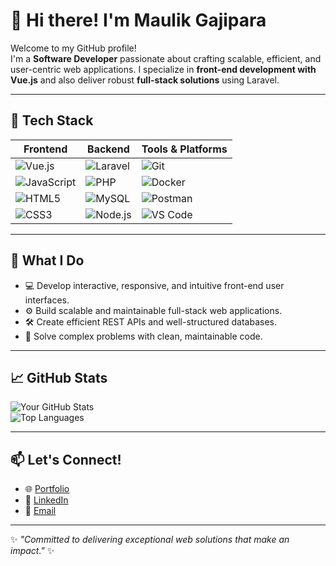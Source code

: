 # 👋 Hi there! I'm Maulik Gajipara

Welcome to my GitHub profile!  
I'm a **Software Developer** passionate about crafting scalable, efficient, and user-centric web applications. I specialize in **front-end development with Vue.js** and also deliver robust **full-stack solutions** using Laravel.

---

## 🚀 Tech Stack

| **Frontend**      | **Backend**         | **Tools & Platforms**   |
|--------------------|---------------------|--------------------------|
| ![Vue.js](https://img.shields.io/badge/-Vue.js-4FC08D?style=for-the-badge&logo=vue.js&logoColor=white) | ![Laravel](https://img.shields.io/badge/-Laravel-F55247?style=for-the-badge&logo=laravel&logoColor=white) | ![Git](https://img.shields.io/badge/-Git-F05033?style=for-the-badge&logo=git&logoColor=white) |
| ![JavaScript](https://img.shields.io/badge/-JavaScript-F7DF1E?style=for-the-badge&logo=javascript&logoColor=black) | ![PHP](https://img.shields.io/badge/-PHP-777BB4?style=for-the-badge&logo=php&logoColor=white) | ![Docker](https://img.shields.io/badge/-Docker-2496ED?style=for-the-badge&logo=docker&logoColor=white) |
| ![HTML5](https://img.shields.io/badge/-HTML5-E34F26?style=for-the-badge&logo=html5&logoColor=white) | ![MySQL](https://img.shields.io/badge/-MySQL-4479A1?style=for-the-badge&logo=mysql&logoColor=white) | ![Postman](https://img.shields.io/badge/-Postman-FF6C37?style=for-the-badge&logo=postman&logoColor=white) |
| ![CSS3](https://img.shields.io/badge/-CSS3-1572B6?style=for-the-badge&logo=css3&logoColor=white) | ![Node.js](https://img.shields.io/badge/-Node.js-339933?style=for-the-badge&logo=node.js&logoColor=white) | ![VS Code](https://img.shields.io/badge/-VS%20Code-0078D4?style=for-the-badge&logo=visual-studio-code&logoColor=white) |

---

## 🌟 What I Do
- 💻 Develop interactive, responsive, and intuitive front-end user interfaces.  
- ⚙️ Build scalable and maintainable full-stack web applications.  
- 🛠 Create efficient REST APIs and well-structured databases.  
- 🚀 Solve complex problems with clean, maintainable code.  

---

## 📈 GitHub Stats

![Your GitHub Stats](https://github-readme-stats.vercel.app/api?username=your-username&show_icons=true&theme=radical)  
![Top Languages](https://github-readme-stats.vercel.app/api/top-langs/?username=your-username&layout=compact&theme=radical)

---

## 📫 Let's Connect!
- 🌐 [Portfolio](#)  
- 💼 [LinkedIn](#)  
- 📧 [Email](mailto:your.email@example.com)

---

✨ _"Committed to delivering exceptional web solutions that make an impact."_ ✨
